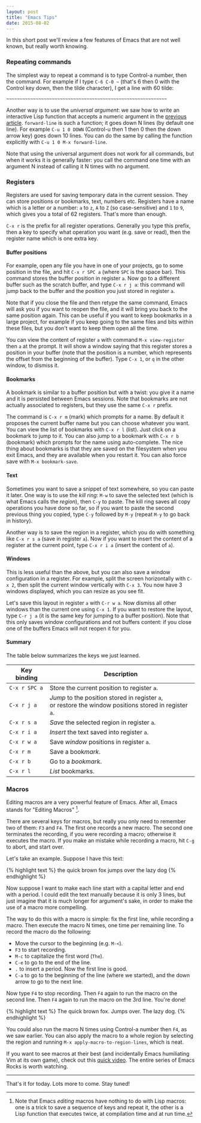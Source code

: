 ```yaml
---
layout: post
title: "Emacs Tips"
date: 2015-08-02
---
```


In this short post we'll review a few features of Emacs that are not well
known, but really worth knowing.

### Repeating commands

The simplest way to repeat a command is to type Control-a number, then the
command. For example if I type `C-6 C-0 ~` (that's 6 then 0 with the Control
key down, then the tilde character), I get a line with 60 tilde:

```
~~~~~~~~~~~~~~~~~~~~~~~~~~~~~~~~~~~~~~~~~~~~~~~~~~~~~~~~~~~~
```

Another way is to use the *universal argument*: we saw how to write an
interactive Lisp function that accepts a numeric argument in the
[previous article](/2015/07/10/lisp-part-2). `forward-line` is such a function;
it goes down N lines (by default one line). For example `C-u 1 0 DOWN`
(Control-u then 1 then 0 then the down arrow key) goes down 10 lines. You can
do the same by calling the function explicitly with `C-u 1 0 M-x forward-line`.

Note that using the universal argument does not work for all commands, but when
it works it is generally faster: you call the command one time with an argument
N instead of calling it N times with no argument.

### Registers

Registers are used for saving temporary data in the current session. They can
store positions or bookmarks, text, numbers etc. Registers have a name which is
a letter or a number: `a` to `z`, `A` to `Z` (so case-sensitive) and `1`
to `9`, which gives you a total of 62 registers. That's more than enough.

`C-x r` is the prefix for all register operations. Generally you type this
prefix, then a key to specify what operation you want (e.g. save or read), then
the register name which is one extra key.

#### Buffer positions

For example, open any file you have in one of your projects, go to some
position in the file, and hit `C-x r SPC a` (where `SPC` is the space
bar). This command stores the buffer position in register `a`. Now go to a
different buffer such as the scratch buffer, and type `C-x r j a`: this command
will jump back to the buffer and the position you just stored in register `a`.

Note that if you close the file and then retype the same command, Emacs will
ask you if you want to reopen the file, and it will bring you back to the same
position again. This can be useful if you want to keep bookmarks in a large
project, for example if you keep going to the same files and bits within these
files, but you don't want to keep them open all the time.

You can view the content of register `a` with command `M-x view-register` then
`a` at the prompt. It will show a window saying that this register stores a
position in your buffer (note that the position is a number, which represents
the offset from the beginning of the buffer). Type `C-x 1`, or `q` in the other
window, to dismiss it.

#### Bookmarks

A bookmark is similar to a buffer position but with a twist: you give it a name
and it is persisted between Emacs sessions. Note that bookmarks are not
actually associated to registers, but they use the same `C-x r` prefix.

The command is `C-x r m` (mark) which prompts for a name. By default it
proposes the current buffer name but you can choose whatever you want. You can
view the list of bookmarks with `C-x r l` (list). Just click on a bookmark to
jump to it. You can also jump to a bookmark with `C-x r b` (bookmark) which
prompts for the name using auto-complete. The nice thing about bookmarks is
that they are saved on the filesystem when you exit Emacs, and they are
available when you restart it. You can also force save with `M-x
bookmark-save`.

#### Text

Sometimes you want to save a snippet of text somewhere, so you can paste it
later. One way is to use the *kill ring*: `M-w` to save the selected text
(which is what Emacs calls the *region*), then `C-y` to paste. The kill ring
saves all copy operations you have done so far, so if you want to paste the
second previous thing you copied, type `C-y` followed by `M-y` (repeat `M-y` to
go back in history).

Another way is to save the region in a register, which you do with something
like `C-x r s a` (save in register `a`). Now if you want to insert the content
of a register at the current point, type `C-x r i a` (insert the content of
`a`).

#### Windows

This is less useful than the above, but you can also save a window
configuration in a register. For example, split the screen horizontally with
`C-x 2`, then split the current window vertically with `C-x 3`. You now have 3
windows displayed, which you can resize as you see fit.

Let's save this layout in register `a` with `C-r w a`. Now dismiss all other
windows than the current one using `C-x 1`. If you want to restore the layout,
type `C-r j a` (it is the same key for jumping to a buffer position). Note that
this only saves window configurations and not buffers content: if you close one
of the buffers Emacs will not reopen it for you.

#### Summary

The table below summarizes the keys we just learned.

Key binding          | Description
---------------------|---------------------------------------------------------
`C-x r SPC a`        | Store the current position to register `a`.
`C-x r j a`          | *Jump* to the position stored in register `a`,<br> or restore the window positions stored in register `a`.
`C-x r s a`          | *Save* the selected region in register `a`.
`C-x r i a`          | *Insert* the text saved into register `a`.
`C-x r w a`          | Save *window* positions in register `a`.
`C-x r m`            | Save a book*mark*.
`C-x r b`            | Go to a *bookmark*.
`C-x r l`            | *List* bookmarks.

### Macros

Editing macros are a very powerful feature of Emacs. After all, Emacs stands
for "Editing Macros" [^fn-macros].

There are several keys for macros, but really you only need to remember two of
them: `F3` and `F4`. The first one records a new macro. The second one
terminates the recording, if you were recording a macro; otherwise it executes
the macro. If you make an mistake while recording a macro, hit `C-g` to abort,
and start over.

Let's take an example. Suppose I have this text:

{% highlight text %}
the quick brown fox
jumps over
the lazy dog
{% endhighlight %}

Now suppose I want to make each line start with a capital letter and end with a
period. I could edit the text manually because it is only 3 lines, but just
imagine that it is much longer for argument's sake, in order to make the use of
a macro more compelling.

The way to do this with a macro is simple: fix the first line, while recording
a macro. Then execute the macro N times, one time per remaining line. To record
the macro do the following:

- Move the cursor to the beginning (e.g. `M-<`).
- `F3` to start recording.
- `M-c` to capitalize the first word (`The`).
- `C-e` to go to the end of the line.
- `.` to insert a period. Now the first line is good.
- `C-a` to go to the beginning of the line (where we started), and the down
  arrow to go to the next line.

Now type `F4` to stop recording. Then `F4` again to run the macro on the second
line. Then `F4` again to run the macro on the 3rd line. You're done!

{% highlight text %}
The quick brown fox.
Jumps over.
The lazy dog.
{% endhighlight %}

You could also run the macro N times using Control-a number then `F4`, as we
saw earlier. You can also apply the macro to a whole region by selecting the
region and running `M-x apply-macro-to-region-lines`, which is neat.

If you want to see macros at their best (and incidentally Emacs humiliating Vim
at its own game), check out this
[quick video](http://emacsrocks.com/e02.html). The entire series of Emacs Rocks
is worth watching.

-----
That's it for today. Lots more to come. Stay tuned!

[^fn-macros]: Note that Emacs *editing* macros have nothing to do with Lisp macros: one is a trick to save a sequence of keys and repeat it, the other is a Lisp function that executes twice, at compilation time and at run time.
